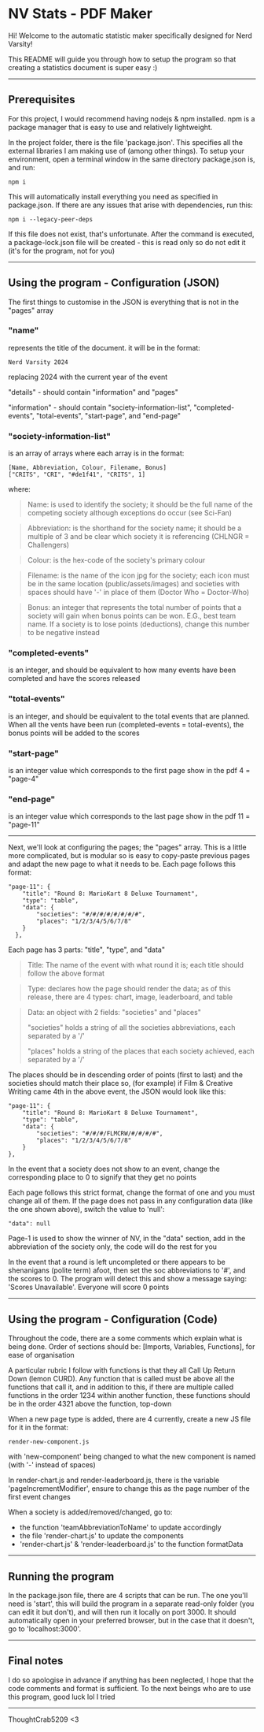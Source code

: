 # NV Stats - PDF Maker
Hi! Welcome to the automatic statistic maker specifically designed
for Nerd Varsity!

This README will guide you through how to setup the program so that
creating a statistics document is super easy :)

---
## Prerequisites
For this project, I would recommend having nodejs & npm installed. npm is a package manager that is easy to use and relatively 
lightweight. 

In the project folder, there is the file 'package.json'. This specifies all the external libraries I am making use of
(among other things). To setup your environment, open a terminal window in the same directory package.json is, and run:

    npm i

This will automatically install everything you need as specified in package.json. If there are any issues that arise
with dependencies, run this:

    npm i --legacy-peer-deps

If this file does not exist, that's unfortunate.
After the command is executed, a package-lock.json file will be created - this is read only so do not edit it (it's 
for the program, not for you)

---
## Using the program - Configuration (JSON)
The first things to customise in the JSON is everything that is not in the "pages" array

### "name" 
represents the title of the document. it will be in the format:

    Nerd Varsity 2024
replacing 2024 with the current year of the event

"details" - should contain "information" and "pages"

"information" - should contain "society-information-list", "completed-events", "total-events", "start-page", and "end-page"

### "society-information-list" 
is an array of arrays where each array is in the format:

    [Name, Abbreviation, Colour, Filename, Bonus]
    ["CRITS", "CRI", "#de1f41", "CRITS", 1]
where:
> Name: is used to identify the society; it should be the full name of the competing society although exceptions do
> occur (see Sci-Fan)

> Abbreviation: is the shorthand for the society name; it should be a multiple of 3 and be clear which society it is 
> referencing (CHLNGR = Challengers)

> Colour: is the hex-code of the society's primary colour

> Filename: is the name of the icon jpg for the society; each icon must be in the same location (public/assets/images) 
> and societies with spaces should have '-' in place of them (Doctor Who = Doctor-Who)

> Bonus: an integer that represents the total number of points that a society will gain when bonus points can be won.
> E.G., best team name. If a society is to lose points (deductions), change this number to be negative instead 

### "completed-events"
is an integer, and should be equivalent to how many events have been completed and have the scores released

### "total-events"
is an integer, and should be equivalent to the total events that are planned. When all the vents have been run 
(completed-events = total-events), the bonus points will be added to the scores

### "start-page"
is an integer value which corresponds to the first page show in the pdf
4 = "page-4"

### "end-page"
is an integer value which corresponds to the last page show in the pdf
11 = "page-11"

---
Next, we'll look at configuring the pages; the "pages" array. This is a little more complicated, but is modular 
so is easy to copy-paste previous pages and adapt the new page to what it needs to be. Each page follows this format:

    "page-11": {
        "title": "Round 8: MarioKart 8 Deluxe Tournament",
        "type": "table",
        "data": {
            "societies": "#/#/#/#/#/#/#/#",
            "places": "1/2/3/4/5/6/7/8"
        }
      },

Each page has 3 parts: "title", "type", and "data"

> Title: The name of the event with what round it is; each title should follow the above format

> Type: declares how the page should render the data; as of this release, there are 4 types: chart, image, leaderboard, 
> and table

> Data: an object with 2 fields: "societies" and "places"
> 
> "societies" holds a string of all the societies abbreviations, each separated by a '/'
> 
> "places" holds a string of the places that each society achieved, each separated by a '/'

The places should be in descending order of points (first to last) and the societies should match their place so, 
(for example) if Film & Creative Writing came 4th in the above event, the JSON would look like this:

    "page-11": {
        "title": "Round 8: MarioKart 8 Deluxe Tournament",
        "type": "table",
        "data": {
            "societies": "#/#/#/FLMCRW/#/#/#/#",
            "places": "1/2/3/4/5/6/7/8"
        }
    },

In the event that a society does not show to an event, change the corresponding place to 0 to signify that they get 
no points

Each page follows this strict format, change the format of one and you must change all of them. If the page does not 
pass in any configuration data (like the one shown above), switch the value to 'null': 
    
    "data": null

Page-1 is used to show the winner of NV, in the "data" section, add in the abbreviation
of the society only, the code will do the rest for you

In the event that a round is left uncompleted or there appears to be shenanigans (polite term) afoot, then set the soc
abbreviations to '#', and the scores to 0. The program will detect this and show a message saying:
'Scores Unavailable'. Everyone will score 0 points

---
## Using the program - Configuration (Code)
Throughout the code, there are a some comments which explain what is being done.
Order of sections should be: [Imports, Variables, Functions], for ease of organisation

A particular rubric I follow with functions is that they all Call Up Return Down (lemon CURD).
Any function that is called must be above all the functions that call it, and in addition to this, if there
are multiple called functions in the order 1234 within another function, these functions should be in
the order 4321 above the function, top-down

When a new page type is added, there are 4 currently, create a new JS file for it in the format:

    render-new-component.js
with 'new-component' being changed to what the new component is named (with '-' instead of spaces)

In render-chart.js and render-leaderboard.js, there is the variable 'pageIncrementModifier', ensure 
to change this as the page number of the first event changes

When a society is added/removed/changed, go to:
- the function 'teamAbbreviationToName' to update accordingly
- the file 'render-chart.js' to update the <Line> components
- 'render-chart.js' & 'render-leaderboard.js' to the function formatData

---
## Running the program
In the package.json file, there are 4 scripts that can be run. The one you'll need is 'start', this will build the
program in a separate read-only folder (you can edit it but don't), and will then run it locally on port 3000. It should
automatically open in your preferred browser, but in the case that it doesn't, go to 'localhost:3000'.

---
## Final notes
I do so apologise in advance if anything has been neglected, I hope that the code comments and format is sufficient.
To the next beings who are to use this program, good luck lol I tried

---
ThoughtCrab5209 <3

